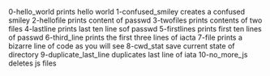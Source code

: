 0-hello_world prints hello world
1-confused_smiley creates a confused smiley
2-hellofile prints content of passwd
3-twofiles prints contents of two files
4-lastline prints last ten line sof passwd
5-firstlines prints first ten lines of passwd
6-third_line prints the first three lines of iacta
7-file prints a bizarre line of code as you will see
8-cwd_stat save current state of directory
9-duplicate_last_line duplicates last line of iata
10-no_more_js deletes js files
